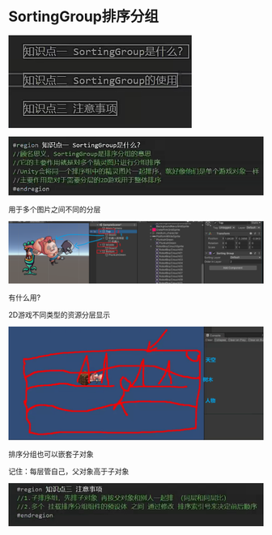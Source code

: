 # SortingGroup排序分组

![205242c051bf28cf7d77bebe9a865b7c.png](image/205242c051bf28cf7d77bebe9a865b7c.png)

![d6c67649ee5a8506e277ca9b5274069a.png](image/d6c67649ee5a8506e277ca9b5274069a.png)

用于多个图片之间不同的分层

![c8913620a980cd8791f8d308e031a3bb.png](image/c8913620a980cd8791f8d308e031a3bb.png)

有什么用?

2D游戏不同类型的资源分层显示

![43d4280f4f65118a8b3ae0075fd76cea.png](image/43d4280f4f65118a8b3ae0075fd76cea.png)

排序分组也可以嵌套子对象

记住：每层管自己，父对象高于子对象

![67361d840706b5de7275a9a710c0cdac.png](image/67361d840706b5de7275a9a710c0cdac.png)

